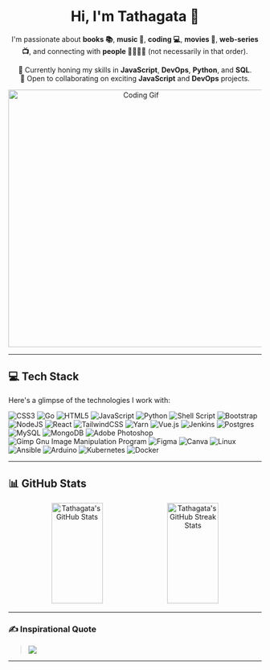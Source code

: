 <h1 align="center">Hi, I'm Tathagata 👋</h1>

<p align="center">
    I'm passionate about <strong>books 📚</strong>, <strong>music 🎵</strong>, <strong>coding 💻</strong>, <strong>movies 🎥</strong>, <strong>web-series 📺</strong>, and connecting with <strong>people 👨‍👩‍👧‍👦</strong> (not necessarily in that order).
</p>

<p align="center">
    🌱 Currently honing my skills in <strong>JavaScript</strong>, <strong>DevOps</strong>, <strong>Python</strong>, and <strong>SQL</strong>. <br>
    💞️ Open to collaborating on exciting <strong>JavaScript</strong> and <strong>DevOps</strong> projects.
</p>

<p align="center">
    <img src="https://media.giphy.com/media/v1.Y2lkPTc5MGI3NjExYjcyMDY3OThkM2U2ZjkwMzJlZWY4ZGQzMjNhNGY5ZTljNzkwZmYwMSZlcD12MV9pbnRlcm5hbF9naWZzX2dpZklkJmN0PWc/fTI9mBoWLef8k/giphy.gif" width="512px" alt="Coding Gif"/>
</p>

---

## 💻 Tech Stack
Here's a glimpse of the technologies I work with:

![CSS3](https://img.shields.io/badge/css3-%231572B6.svg?style=plastic&logo=css3&logoColor=white)
![Go](https://img.shields.io/badge/go-%2300ADD8.svg?style=plastic&logo=go&logoColor=white)
![HTML5](https://img.shields.io/badge/html5-%23E34F26.svg?style=plastic&logo=html5&logoColor=white)
![JavaScript](https://img.shields.io/badge/javascript-%23323330.svg?style=plastic&logo=javascript&logoColor=%23F7DF1E)
![Python](https://img.shields.io/badge/python-3670A0?style=plastic&logo=python&logoColor=ffdd54)
![Shell Script](https://img.shields.io/badge/shell_script-%23121011.svg?style=plastic&logo=gnu-bash&logoColor=white)
![Bootstrap](https://img.shields.io/badge/bootstrap-%23563D7C.svg?style=plastic&logo=bootstrap&logoColor=white)
![NodeJS](https://img.shields.io/badge/node.js-6DA55F?style=plastic&logo=node.js&logoColor=white)
![React](https://img.shields.io/badge/react-%2320232a.svg?style=plastic&logo=react&logoColor=%2361DAFB)
![TailwindCSS](https://img.shields.io/badge/tailwindcss-%2338B2AC.svg?style=plastic&logo=tailwind-css&logoColor=white)
![Yarn](https://img.shields.io/badge/yarn-%232C8EBB.svg?style=plastic&logo=yarn&logoColor=white)
![Vue.js](https://img.shields.io/badge/vuejs-%2335495e.svg?style=plastic&logo=vuedotjs&logoColor=%234FC08D)
![Jenkins](https://img.shields.io/badge/jenkins-%232C5263.svg?style=plastic&logo=jenkins&logoColor=white)
![Postgres](https://img.shields.io/badge/postgres-%23316192.svg?style=plastic&logo=postgresql&logoColor=white)
![MySQL](https://img.shields.io/badge/mysql-%2300f.svg?style=plastic&logo=mysql&logoColor=white)
![MongoDB](https://img.shields.io/badge/MongoDB-%234ea94b.svg?style=plastic&logo=mongodb&logoColor=white)
![Adobe Photoshop](https://img.shields.io/badge/adobephotoshop-%2331A8FF.svg?style=plastic&logo=adobephotoshop&logoColor=white)
![Gimp Gnu Image Manipulation Program](https://img.shields.io/badge/Gimp-657D8B?style=plastic&logo=gimp&logoColor=FFFFFF)
![Figma](https://img.shields.io/badge/figma-%23F24E1E.svg?style=plastic&logo=figma&logoColor=white)
![Canva](https://img.shields.io/badge/Canva-%2300C4CC.svg?style=plastic&logo=Canva&logoColor=white)
![Linux](https://img.shields.io/badge/Linux-FCC624?style=plastic&logo=linux&logoColor=black)
![Ansible](https://img.shields.io/badge/ansible-%231A1918.svg?style=plastic&logo=ansible&logoColor=white)
![Arduino](https://img.shields.io/badge/-Arduino-00979D?style=plastic&logo=Arduino&logoColor=white)
![Kubernetes](https://img.shields.io/badge/kubernetes-%23326ce5.svg?style=plastic&logo=kubernetes&logoColor=white)
![Docker](https://img.shields.io/badge/docker-%230db7ed.svg?style=plastic&logo=docker&logoColor=white)

---

## 📊 GitHub Stats
<div align="center">
    <img style="height: 200px;" width="45%" src="https://github-readme-stats.vercel.app/api?username=roy9495&theme=vision-friendly-dark&hide_border=false&include_all_commits=true&count_private=true"   alt="Tathagata's GitHub Stats" />
    <img style="height: 200px;" width="45%" src="https://github-readme-streak-stats.herokuapp.com/?user=roy9495&theme=vision-friendly-dark&hide_border=false"  alt="Tathagata's GitHub Streak Stats" />
</div>

---

### ✍️ Inspirational Quote
> ![](https://quotes-github-readme.vercel.app/api?type=horizontal&theme=merko)


---


<!-- Proudly created with GPRM ( https://gprm.itsvg.in ) -->

<!---
roy9495/roy9495 is a ✨ special ✨ repository because its `README.md` (this file) appears on your GitHub profile.
You can click the Preview link to take a look at your changes.
--->
